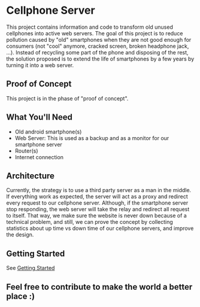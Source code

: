 Cellphone Server
===================

This project contains information and code to transform old unused cellphones into active web servers. The goal of this project is to reduce pollution caused by "old" smartphones when they are not good enough for consumers (not "cool" anymore, cracked screen, broken headphone jack, ...). Instead of recycling some part of the phone and disposing of the rest, the solution proposed is to extend the life of smartphones by a few years by turning it into a web server. 

Proof of Concept
--------------------
This project is in the phase of "proof of concept".

What You'll Need
-------------------------
- Old android smartphone(s)
- Web Server: This is used as a backup and as a monitor for our smartphone server
- Router(s)
- Internet connection

Architecture
-----
Currently, the strategy is to use a third party server as a man in the middle. If everything work as expected, the server will act as a proxy and redirect every request to our cellphone server. Although, if the smartphone server stop responding, the web server will take the relay and redirect all request to itself. That way, we make sure the website is never down because of a technical problem, and still, we can prove the concept by collecting statistics about up time vs down time of our cellphone servers, and improve the design. 

Getting Started
-----------
See [Getting Started](Getting_Started.md)

Feel free to contribute to make the world a better place :)
----

